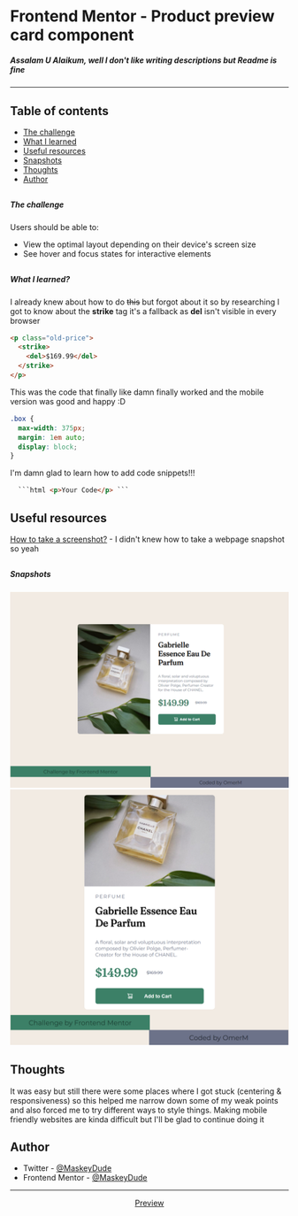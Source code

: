 # Frontend Mentor - Product preview card component

<h5>Assalam U Alaikum, well I don't like writing descriptions but Readme is fine</h5>
<hr>

## Table of contents

- [The challenge](#the-challenge)
- [What I learned](#what-i-learned)
- [Useful resources](#useful-resources)
- [Snapshots](#snapshots)
- [Thoughts](#thoughts)
- [Author](#author)


## <h5>The challenge</h5>

Users should be able to:

- View the optimal layout depending on their device's screen size
- See hover and focus states for interactive elements

## <h5>What I learned?</h5>

I already knew about how to do <strike><del>this</del></strike> but forgot about it so by researching I got to know about the <strong>strike</strong> tag it's a fallback as <strong>del</strong> isn't visible in every browser

```html
<p class="old-price">
  <strike>
    <del>$169.99</del>
  </strike>
</p>
```

This was the code that finally like damn finally worked and the mobile version was good and happy :D

```css
.box {
  max-width: 375px;
  margin: 1em auto;
  display: block;
}
```

I'm damn glad to learn how to add code snippets!!!

```html
  ```html <p>Your Code</p> ```
```

## Useful resources

[How to take a screenshot?](https://www.makeuseof.com/how-to-full-page-screenshot-chrome-firefox/) - I didn't knew how to take a webpage snapshot so yeah

## <h5>Snapshots</h5>

![](img/screenshot-desktop.png)
![](img/screenshot-mobile.png)

## Thoughts

It was easy but still there were some places where I got stuck (centering & responsiveness) so this helped me narrow down some of my weak points and also forced me to try different ways to style things. Making mobile friendly websites are kinda difficult but I'll be glad to continue doing it

## Author

- Twitter - [@MaskeyDude](https://www.twitter.com/MaskeyDude)
- Frontend Mentor - [@MaskeyDude](https://www.frontendmentor.io/profile/MaskeyDude)

<hr>
<div align="center">
<a href="https://maskeydude.github.io/product-preview-card-component/" target="_blank">Preview</a>
</div>
